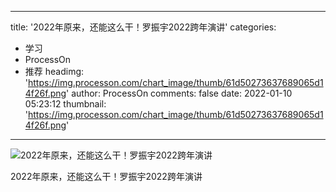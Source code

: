 
---
title: '2022年原来，还能这么干！罗振宇2022跨年演讲'
categories: 
 - 学习
 - ProcessOn
 - 推荐
headimg: 'https://img.processon.com/chart_image/thumb/61d50273637689065d14f26f.png'
author: ProcessOn
comments: false
date: 2022-01-10 05:23:12
thumbnail: 'https://img.processon.com/chart_image/thumb/61d50273637689065d14f26f.png'
---

<div>   
<img class="thumb" alt="2022年原来，还能这么干！罗振宇2022跨年演讲" src="https://img.processon.com/chart_image/thumb/61d50273637689065d14f26f.png" referrerpolicy="no-referrer">
<p>2022年原来，还能这么干！罗振宇2022跨年演讲</p>  
</div>
            